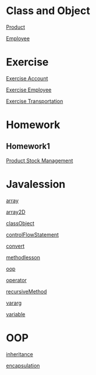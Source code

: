 # Class and Object
[Product](./Class%20and%20Object/Product)

[Employee]([Employee](Class%20and%20Object/Employee))

# Exercise
[Exercise Account]([Account](Exercise/Account))

[Exercise Employee]([Employee](Exercise/Employee))

[Exercise Transportation]([Transportation](Exercise/Transportation))

# Homework
## Homework1
[Product Stock Management]([Homework1](Homework/Homework1))

# Javalession
[array]([array](Javalession/src/array))

[array2D]([array2D](Javalession/src/array2D))

[classObject]([array2D](Javalession/src/classObject))

[controlFlowStatement]([array2D](Javalession/src/controlFlowStatement))

[convert]([array2D](Javalession/src/convert))

[methodlesson]([array2D](Javalession/src/methodlesson))

[oop]([array2D](Javalession/src/oop))

[operator]([array2D](Javalession/src/operator))

[recursiveMethod]([array2D](Javalession/src/recursiveMethod))

[vararg]([array2D](Javalession/src/vararg))

[variable]([array2D](Javalession/src/variable))

# OOP 
[inheritance]([encapsulation](OOP/src/inheritance))

[encapsulation]([encapsulation](OOP/src/encapsulation))
